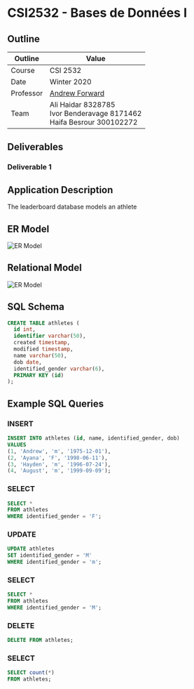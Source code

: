 # CSI2532 - Bases de Données I

## Outline

| Outline | Value |
| --- | --- |
| Course | CSI 2532 |
| Date | Winter 2020 |
| Professor | [Andrew Forward](aforward@uottawa.ca) |
| Team | Ali Haidar 8328785<br> Ivor Benderavage 8171462<br> Haifa Besrour 300102272<br> |

## Deliverables

### Deliverable 1

## Application Description

The leaderboard database models an athlete

## ER Model

![ER Model](D1-files/ErModel-D1.png)

## Relational Model

![ER Model](RelationalModel-D1.png)

## SQL Schema

```sql
CREATE TABLE athletes (
  id int,
  identifier varchar(50),
  created timestamp,
  modified timestamp,
  name varchar(50),
  dob date,
  identified_gender varchar(6),
  PRIMARY KEY (id)
);
```

## Example SQL Queries

### INSERT

```sql
INSERT INTO athletes (id, name, identified_gender, dob)
VALUES
(1, 'Andrew', 'm', '1975-12-01'),
(2, 'Ayana', 'F', '1998-06-11'),
(3, 'Hayden', 'm', '1996-07-24'),
(4, 'August', 'm', '1999-09-09');
```

### SELECT 

```sql
SELECT *
FROM athletes
WHERE identified_gender = 'F';
```

### UPDATE

```sql
UPDATE athletes
SET identified_gender = 'M'
WHERE identified_gender = 'm';
```

### SELECT

```sql
SELECT *
FROM athletes
WHERE identified_gender = 'M';
```

### DELETE

```sql
DELETE FROM athletes;
```

### SELECT

```sql
SELECT count(*)
FROM athletes;
```
